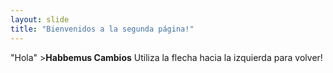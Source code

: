 ```yaml
---
layout: slide
title: "Bienvenidos a la segunda página!"
---
```

"Hola" >**Habbemus Cambios**
Utiliza la flecha hacia la izquierda para volver!
